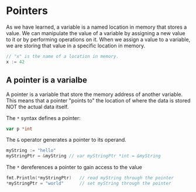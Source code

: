 # Pointers

As we have learned, a variable is a named location in memory that stores a value. We can manipulate the value of a variable by assigning a new value to it or by performing operations on it. When we assign a value to a variable, we are storing that value in a specific location in memory.

```go
// "x" is the name of a location in memory.
x := 42
```

## A pointer is a varialbe

A pointer is a variable that store the memory address of another variable. This means that a pointer "points to" the location of where the data is stored NOT the actual data itself.

The <code>*</code> syntax defines a pointer:

```go
var p *int
```

The <code>&</code> operator generates a pointer to its operand.

```go
myString := "hello"
myStringPtr = &myString // var myStringPtr *int = &myString
```

The <code>*</code> dereferences a pointer to gain access to the value
```go
fmt.Println(*myStringPtr)   // read myString through the pointer
*myStringPtr = "world"      // set myString through the pointer
```